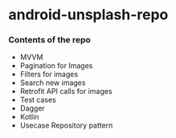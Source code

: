 # android-unsplash-repo

### Contents of the repo
- MVVM
- Pagination for Images
- Filters for images
- Search new images
- Retrofit API calls for images
- Test cases
- Dagger
- Kotlin
- Usecase Repository pattern
